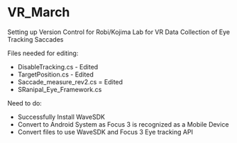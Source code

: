 # VR_March
Setting up Version Control for Robi/Kojima Lab for VR Data Collection of Eye Tracking Saccades 

Files needed for editing: 
- DisableTracking.cs - Edited
- TargetPosition.cs - Edited
- Saccade_measure_rev2.cs = Edited
- SRanipal_Eye_Framework.cs

Need to do:
- Successfully Install WaveSDK 
- Convert to Android System as Focus 3 is recognized as a Mobile Device 
- Convert files to use WaveSDK and Focus 3 Eye tracking API 